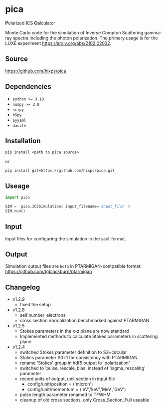 # pica

**P**olarized **I**CS **Ca**lculator

Monte Carlo code for the simulation of Inverse Compton Scattering gamma-ray spectra including the photon polarization.
The primary usage is for the LUXE experiment https://arxiv.org/abs/2102.02032.


## Source

https://github.com/hixps/pica


## Dependencies

* `python >= 3.10`
* `numpy >= 2.0`
* `scipy`
* `h5py`
* `pyyaml`
* `dacite`

## Installation

```console
pip install <path to pica source>
```

or

```console
pip install git+https://github.com/hixps/pica.git
```


## Useage

```python
import pica

SIM =  pica.ICSSimulation( input_filename='input_file' )
SIM.run()
```


## Input

Input files for configuring the simulation in the `yaml` format.



## Output

Simulation output files are `hdf5` in PTARMIGAN-compatible format: https://github.com/tgblackburn/ptarmigan


## Changelog


* v1.2.9
	* fixed the setup	
* v1.2.8
	* self.number_electrons
	* cross section normalization benchmarked against PTARMIGAN	
* v1.2.5
	* Stokes parameters in the x-z plane are now standard
	* Implemented methods to calculate Stokes parameters in scattering plane
* v1.2.4
	* switched Stokes parameter definition to S3=circular
	* Stokes parameter S0=1 for consistency with PTARMIGAN
	* rename 'Stokes' group in hdf5 output to 'polarization'
	* switched to 'pulse_rescale_bias' instead of 'sigma_rescaling' parameter
	* record units of output, unit section in input file
		* config/unit/position = ('micron')
		* config/unit/momentum = ('eV','keV','MeV','GeV')
	* pulse length parameter renamed to TFWHM
	* cleanup of old cross sections, only Cross_Section_Full useable



	

	
